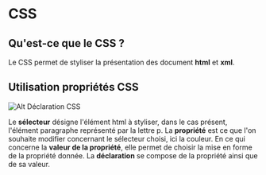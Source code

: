 # CSS

## Qu'est-ce que le CSS ?

Le CSS permet de styliser la présentation des document **html** et **xml**.

## Utilisation propriétés CSS

![Alt Déclaration CSS](https://mdn.mozillademos.org/files/11525/CSS.svg)

Le **sélecteur** désigne l'élément html à styliser, dans le cas présent, l'élément paragraphe représenté par la lettre p.
La **propriété** est ce que l'on souhaite modifier concernant le sélecteur choisi, ici la couleur.
En ce qui concerne la **valeur de la propriété**, elle permet de choisir la mise en forme de la propriété donnée.
La **déclaration** se compose de la propriété ainsi que de sa valeur.


